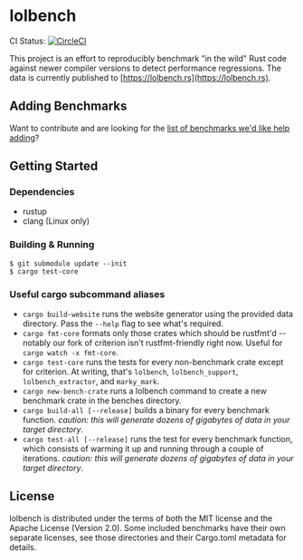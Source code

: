 # lolbench

CI Status: [![CircleCI](https://circleci.com/gh/anp/lolbench/tree/master.svg?style=shield)](https://circleci.com/gh/anp/workflows/lolbench)

This project is an effort to reproducibly benchmark "in the wild" Rust code against newer compiler versions to detect performance regressions. The data is currently published to [https://lolbench.rs](https://lolbench.rs).

## Adding Benchmarks

Want to contribute and are looking for the [list of benchmarks we'd like help adding](https://github.com/anp/lolbench/issues/1)?

## Getting Started

### Dependencies

- rustup
- clang (Linux only)

### Building & Running

```
$ git submodule update --init
$ cargo test-core
```

### Useful cargo subcommand aliases

- `cargo build-website` runs the website generator using the provided data directory. Pass the `--help` flag to see what's required.
- `cargo fmt-core` formats only those crates which should be rustfmt'd -- notably our fork of criterion isn't rustfmt-friendly right now. Useful for `cargo watch -x fmt-core`.
- `cargo test-core` runs the tests for every non-benchmark crate except for criterion. At writing, that's `lolbench`, `lolbench_support`, `lolbench_extractor`, and `marky_mark`.
- `cargo new-bench-crate` runs a lolbench command to create a new benchmark crate in the benches directory.
- `cargo build-all [--release]` builds a binary for every benchmark function. _caution: this will generate dozens of gigabytes of data in your target directory_.
- `cargo test-all [--release]` runs the test for every benchmark function, which consists of warming it up and running through a couple of iterations. _caution: this will generate dozens of gigabytes of data in your target directory_.

## License

lolbench is distributed under the terms of both the MIT license and the Apache License (Version 2.0). Some included benchmarks have their own separate licenses, see those directories and their Cargo.toml metadata for details.
